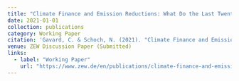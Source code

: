 ```yaml
---
title: "Climate Finance and Emission Reductions: What Do the Last Twenty Years Tell Us?"
date: 2021-01-01
collection: publications
category: Working Paper
citation: 'Gavard, C. & Schoch, N. (2021). "Climate Finance and Emission Reductions: What Do the Last Twenty Years Tell Us?" ZEW Discussion Paper No. 21-01.'
venue: ZEW Discussion Paper (Submitted)
links:
  - label: "Working Paper"
    url: "https://www.zew.de/en/publications/climate-finance-and-emission-reductions-what-do-the-last-twenty-years-tell-us"
---
```


